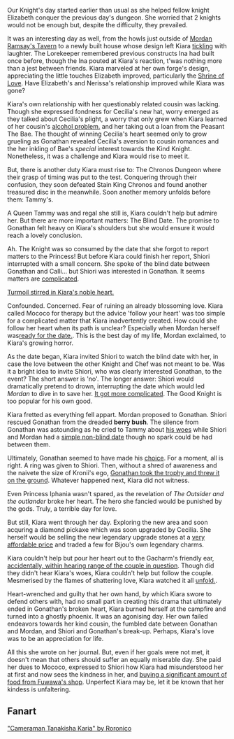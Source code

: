 Our Knight's day started earlier than usual as she helped fellow knight Elizabeth conquer the previous day's dungeon. She worried that 2 knights would not be enough but, despite the difficulty, they prevailed.

It was an interesting day as well, from the howls just outside of [Mordan Ramsay's Tavern](https://youtu.be/wCysZh57Hcc?t=653) to a newly built house whose design left Kiara [tickling](https://youtu.be/wCysZh57Hcc?t=782) with laughter. The Lorekeeper remembered previous constructs Ina had built once before, though the Ina pouted at Kiara's reaction, t'was nothing more than a jest between friends. Kiara marveled at her own forge's design, appreciating the little touches Elizabeth improved, particularly the [Shrine of Love](https://youtu.be/wCysZh57Hcc?t=1038). Have Elizabeth's and Nerissa's relationship improved while Kiara was gone?

Kiara's own relationship with her questionably related cousin was lacking. Though she expressed fondness for Cecilia's new hat, worry emerged as they talked about Cecilia's plight, a worry that only grew when Kiara learned of her cousin's [alcohol problem.](https://youtu.be/wCysZh57Hcc?t=1665) and her taking out a loan from the Peasant The Bae. The thought of winning Cecilia's heart seemed only to grow grueling as Gonathan revealed Cecilia's aversion to cousin romances and the her inkling of Bae's _special_ interest towards the Kind Knight.
Nonetheless, it was a challenge and Kiara would rise to meet it.

But, there is another duty Kiara must rise to: The Chronos Dungeon where their grasp of timing was put to the test. Conquering through their confusion, they soon defeated Stain King Chronos and found another treasured disc in the meanwhile. Soon another memory unfolds before them: Tammy's.

A Queen Tammy was and regal she still is, Kiara couldn't help but admire her. But there are more important matters: The Blind Date. The promise to Gonathan felt heavy on Kiara's shoulders but she would ensure it would reach a lovely conclusion.

Ah. The Knight was so consumed by the date that she forgot to report matters to the Princess! But before Kiara could finish her report, Shiori interrupted with a small concern. She spoke of the blind date between Gonathan and Calli... but Shiori was interested in Gonathan. It seems matters are [complicated](https://youtu.be/wCysZh57Hcc?t=8573).

[Turmoil stirred in Kiara's noble heart.](https://youtu.be/wCysZh57Hcc?t=8832)

Confounded. Concerned. Fear of ruining an already blossoming love. Kiara called Mococo for therapy but the advice 'follow your heart' was too simple for a complicated matter that Kiara inadvertently created. How could she follow her heart when its path is unclear? Especially when Mordan herself was[ready for the date.](https://youtu.be/wCysZh57Hcc?t=9226). This is the best day of my life, Mordan exclaimed, to Kiara's growing horror.

As the date began, Kiara invited Shiori to watch the blind date with her, in case the love between the other Knight and Chef was not meant to be. Was it a bright idea to invite Shiori, who was clearly interested Gonathan, to the event? The short answer is 'no'. The longer answer: Shiori would dramatically pretend to drown, interrupting the date which would led _Mordan_ to dive in to save her. [It got more complicated](https://youtu.be/wCysZh57Hcc?t=9745). The Good Knight is too popular for his own good.

Kiara fretted as everything fell appart. Mordan proposed to Gonathan. Shiori rescued Gonathan from the dreaded **berry bush**. The silence from Gonathan was astounding as he cried to Tammy about [his woes](https://youtu.be/wCysZh57Hcc?t=10281) while Shiori and Mordan had a [simple non-blind date](https://youtu.be/wCysZh57Hcc?t=10111) though no spark could be had between them.

Ultimately, Gonathan seemed to have made his [choice](https://youtu.be/wCysZh57Hcc?t=10733). For a moment, all is right. A ring was given to Shiori. Then, without a shred of awareness and the naivete the size of Kronii's ego, [Gonathan took the trophy and threw it on the ground](https://youtu.be/wCysZh57Hcc?t=10733). Whatever happened next, Kiara did not witness.

Even Princess Iphania wasn't spared, as the revelation of _The Outsider and the outlander_ broke her heart. The hero she fancied would be punished by the gods. Truly, a terrible day for love.

But still, Kiara went through her day. Exploring the new area and soon acquring a diamond pickaxe which was soon upgraded by Cecilia. She herself would be selling the new legendary upgrade stones at a [very affordable price](https://youtu.be/wCysZh57Hcc?t=13082) and traded a few for Bijou's own legendary charms.

Kiara couldn't help but pour her heart out to the Gacharm's friendly ear,[ accidentally, within hearing range of the couple in question](https://youtu.be/wCysZh57Hcc?t=14507). Though did they didn't hear Kiara's woes, Kiara couldn't help but follow the couple. Mesmerised by the flames of shattering love, Kiara watched it all [unfold.](https://youtu.be/wCysZh57Hcc?t=14970).

Heart-wrenched and guilty that her own hand, by which Kiara swore to defend others with, had no small part in creating this drama that ultimately ended in Gonathan's broken heart, Kiara burned herself at the campfire and turned into a ghostly phoenix. It was an agonising day. Her own failed endeavors towards her kind cousin, the fumbled date between Gonathan and Mordan, and Shiori and Gonathan's break-up. Perhaps, Kiara's love was to be an appreciation for life.

All this she wrote on her journal. But, even if her goals were not met, it doesn't mean that others should suffer an equally miserable day. She paid her dues to Mococo, expressed to Shiori how Kiara had misunderstood her at first and now sees the kindness in her, and [buying a significant amount of food from Fuwawa's shop](https://youtu.be/wCysZh57Hcc?t=18238). Unperfect Kiara may be, let it be known that her kindess is unfaltering.

## Fanart

["Cameraman Tanakisha Karia" by Roronico](https://x.com/roronico1512/status/1920030742597484826)
